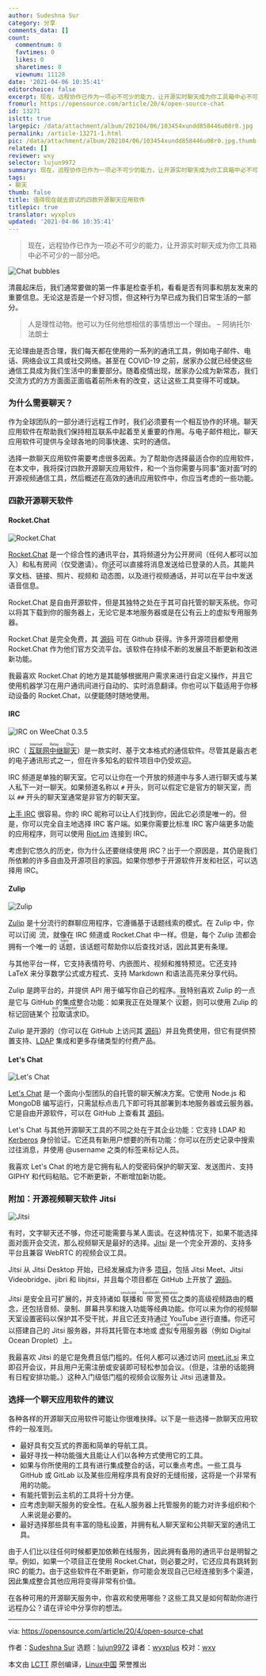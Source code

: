 ```yaml
---
author: Sudeshna Sur
category: 分享
comments_data: []
count:
  commentnum: 0
  favtimes: 0
  likes: 0
  sharetimes: 0
  viewnum: 11128
date: '2021-04-06 10:35:41'
editorchoice: false
excerpt: 现在，远程协作已作为一项必不可少的能力，让开源实时聊天成为你工具箱中必不可少的一部分吧。
fromurl: https://opensource.com/article/20/4/open-source-chat
id: 13271
islctt: true
largepic: /data/attachment/album/202104/06/103454xundd858446u08r0.jpg
permalink: /article-13271-1.html
pic: /data/attachment/album/202104/06/103454xundd858446u08r0.jpg.thumb.jpg
related: []
reviewer: wxy
selector: lujun9972
summary: 现在，远程协作已作为一项必不可少的能力，让开源实时聊天成为你工具箱中必不可少的一部分吧。
tags:
- 聊天
thumb: false
title: 值得现在就去尝试的四款开源聊天应用软件
titlepic: true
translator: wyxplus
updated: '2021-04-06 10:35:41'
---
```



> 
> 现在，远程协作已作为一项必不可少的能力，让开源实时聊天成为你工具箱中必不可少的一部分吧。
> 
> 
> 


![](/data/attachment/album/202104/06/103454xundd858446u08r0.jpg "Chat bubbles")


清晨起床后，我们通常要做的第一件事是检查手机，看看是否有同事和朋友发来的重要信息。无论这是否是一个好习惯，但这种行为早已成为我们日常生活的一部分。



> 
> 人是理性动物。他可以为任何他想相信的事情想出一个理由。 – 阿纳托尔·法朗士
> 
> 
> 


无论理由是否合理，我们每天都在使用的一系列的通讯工具，例如电子邮件、电话、网络会议工具或社交网络。甚至在 COVID-19 之前，居家办公就已经使这些通信工具成为我们生活中的重要部分。随着疫情出现，居家办公成为新常态，我们交流方式的方方面面正面临着前所未有的改变，这让这些工具变得不可或缺。


### 为什么需要聊天？


作为全球团队的一部分进行远程工作时，我们必须要有一个相互协作的环境。聊天应用软件在帮助我们保持相互联系中起着至关重要的作用。与电子邮件相比，聊天应用软件可提供与全球各地的同事快速、实时的通信。


选择一款聊天应用软件需要考虑很多因素。为了帮助你选择最适合你的应用软件，在本文中，我将探讨四款开源聊天应用软件，和一个当你需要与同事“面对面”时的开源视频通信工具，然后概述在高效的通讯应用软件中，你应当考虑的一些功能。


### 四款开源聊天软件


#### Rocket.Chat


![Rocket.Chat](/data/attachment/album/202104/06/103543xet5herrrfftvlff.png "Rocket.Chat")


[Rocket.Chat](https://rocket.chat/) 是一个综合性的通讯平台，其将频道分为公开房间（任何人都可以加入）和私有房间（仅受邀请）。你还可以直接将消息发送给已登录的人员。其能共享文档、链接、照片、视频和<ruby> 动态图 <rt>  GIF </rt></ruby>，以及进行视频通话，并可以在平台中发送语音信息。


Rocket.Chat 是自由开源软件，但是其独特之处在于其可自托管的聊天系统。你可以将其下载到你的服务器上，无论它是本地服务器或是在公有云上的虚拟专用服务器。


Rocket.Chat 是完全免费，其 [源码](https://github.com/RocketChat/Rocket.Chat) 可在 Github 获得。许多开源项目都使用 Rocket.Chat 作为他们官方交流平台。该软件在持续不断的发展且不断更新和改进新功能。


我最喜欢 Rocket.Chat 的地方是其能够根据用户需求来进行自定义操作，并且它使用机器学习在用户通讯间进行自动的、实时消息翻译。你也可以下载适用于你移动设备的 Rocket.Chat，以便能随时随地使用。


#### IRC


![IRC on WeeChat 0.3.5](/data/attachment/album/202104/06/103543d4io1pc3qaxrgowl.png "IRC on WeeChat 0.3.5")


IRC（<ruby> <a href="https://en.wikipedia.org/wiki/Internet_Relay_Chat">  互联网中继聊天 </a> <rt>  Internet Relay Chat </rt></ruby>）是一款实时、基于文本格式的通信软件。尽管其是最古老的电子通讯形式之一，但在许多知名的软件项目中仍受欢迎。


IRC 频道是单独的聊天室。它可以让你在一个开放的频道中与多人进行聊天或与某人私下一对一聊天。如果频道名称以 `#` 开头，则可以假定它是官方的聊天室，而以 `##` 开头的聊天室通常是非官方的聊天室。


[上手 IRC](https://opensource.com/article/16/6/getting-started-irc) 很容易。你的 IRC 昵称可以让人们找到你，因此它必须是唯一的。但是，你可以完全自主地选择 IRC 客户端。如果你需要比标准 IRC 客户端更多功能的应用程序，则可以使用 [Riot.im](https://opensource.com/article/17/5/introducing-riot-IRC) 连接到 IRC。


考虑到它悠久的历史，你为什么还要继续使用 IRC？出于一个原因是，其仍是我们所依赖的许多自由及开源项目的家园。如果你想参于开源软件开发和社区，可以选择用 IRC。


#### Zulip


![Zulip](/data/attachment/album/202104/06/103544o0d1an1c1ofcssyq.png "Zulip")


[Zulip](https://zulipchat.com/) 是十分流行的群聊应用程序，它遵循基于话题线索的模式。在 Zulip 中，你可以订阅<ruby> 流 <rt>  stream </rt></ruby>，就像在 IRC 频道或 Rocket.Chat 中一样。但是，每个 Zulip 流都会拥有一个唯一的<ruby> 话题 <rt>  topic </rt></ruby>，该话题可帮助你以后查找对话，因此其更有条理。


与其他平台一样，它支持表情符号、内嵌图片、视频和推特预览。它还支持 LaTeX 来分享数学公式或方程式、支持 Markdown 和语法高亮来分享代码。


Zulip 是跨平台的，并提供 API 用于编写你自己的程序。我特别喜欢 Zulip 的一点是它与 GitHub 的集成整合功能：如果我正在处理某个<ruby> 议题 <rt>  issue </rt></ruby>，则可以使用 Zulip 的标记回链某个<ruby> 拉取请求 <rt>  pull request </rt></ruby> ID。


Zulip 是开源的（你可以在 GitHub 上访问其 [源码](https://github.com/zulip/zulip)）并且免费使用，但它有提供预置支持、[LDAP](https://en.wikipedia.org/wiki/Lightweight_Directory_Access_Protocol) 集成和更多存储类型的付费产品。


#### Let's Chat


![Let's Chat](/data/attachment/album/202104/06/103544y0nvnwwt7qqqnhee.png "Let's Chat")


[Let's Chat](https://sdelements.github.io/lets-chat/) 是一个面向小型团队的自托管的聊天解决方案。它使用 Node.js 和 MongoDB 编写运行，只需鼠标点击几下即可将其部署到本地服务器或云服务器。它是自由开源软件，可以在 GitHub 上查看其 [源码](https://github.com/sdelements/lets-chat)。


Let's Chat 与其他开源聊天工具的不同之处在于其企业功能：它支持 LDAP 和 [Kerberos](https://en.wikipedia.org/wiki/Kerberos_(protocol)) 身份验证。它还具有新用户想要的所有功能：你可以在历史记录中搜索过往消息，并使用 @username 之类的标签来标记人员。


我喜欢 Let's Chat 的地方是它拥有私人的受密码保护的聊天室、发送图片、支持 GIPHY 和代码粘贴。它不断更新，不断增加新功能。


### 附加：开源视频聊天软件 Jitsi


![Jitsi](/data/attachment/album/202104/06/103544t0axe4ggbbgh6urb.jpg "Jitsi")


有时，文字聊天还不够，你还可能需要与某人面谈。在这种情况下，如果不能选择面对面开会交流，那么视频聊天是最好的选择。[Jitsi](https://jitsi.org/) 是一个完全开源的、支持多平台且兼容 WebRTC 的视频会议工具。


Jitsi 从 Jitsi Desktop 开始，已经发展成为许多 [项目](https://jitsi.org/projects/)，包括 Jitsi Meet、Jitsi Videobridge、jibri 和 libjitsi，并且每个项目都在 GitHub 上开放了 [源码](https://github.com/jitsi)。


Jitsi 是安全且可扩展的，并支持诸如<ruby> 联播 <rt>  simulcast </rt></ruby>和<ruby> 带宽预估 <rt>  bandwidth estimation </rt></ruby>之类的高级视频路由的概念，还包括音频、录制、屏幕共享和拨入功能等经典功能。你可以来为你的视频聊天室设置密码以保护其不受干扰，并且它还支持通过 YouTube 进行直播。你还可以搭建自己的 Jitsi 服务器，并将其托管在本地或<ruby> 虚拟专用服务器 <rt>  virtual private server </rt></ruby>（例如 Digital Ocean Droplet）上。


我最喜欢 Jitsi 的是它是免费且低门槛的。任何人都可以通过访问 [meet.jit.si](http://meet.jit.si) 来立即召开会议，并且用户无需注册或安装即可轻松参加会议。（但是，注册的话能拥有日程安排功能。）这种入门级低门槛的视频会议服务让 Jitsi 迅速普及。


### 选择一个聊天应用软件的建议


各种各样的开源聊天应用软件可能让你很难抉择。以下是一些选择一款聊天应用软件的一般准则。


* 最好具有交互式的界面和简单的导航工具。
* 最好寻找一种功能强大且能让人们以各种方式使用它的工具。
* 如果与你所使用的工具有进行集成整合的话，可以重点考虑。一些工具与 GitHub 或 GitLab 以及某些应用程序具有良好的无缝衔接，这将是一个非常有用的功能。
* 有能托管到云主机的工具将十分方便。
* 应考虑到聊天服务的安全性。在私人服务器上托管服务的能力对许多组织和个人来说是必要的。
* 最好选择那些具有丰富的隐私设置，并拥有私人聊天室和公共聊天室的通讯工具。


由于人们比以往任何时候都更加依赖在线服务，因此拥有备用的通讯平台是明智之举。例如，如果一个项目正在使用 Rocket.Chat，则必要之时，它还应具有跳转到 IRC 的能力。由于这些软件在不断更新，你可能会发现自己已经连接到多个渠道，因此集成整合其他应用将变得非常有价值。


在各种可用的开源聊天服务中，你喜欢和使用哪些？这些工具又是如何帮助你进行远程办公？请在评论中分享你的想法。




---


via: <https://opensource.com/article/20/4/open-source-chat>


作者：[Sudeshna Sur](https://opensource.com/users/sudeshna-sur) 选题：[lujun9972](https://github.com/lujun9972) 译者：[wyxplus](https://github.com/wyxplus) 校对：[wxy](https://github.com/wxy)


本文由 [LCTT](https://github.com/LCTT/TranslateProject) 原创编译，[Linux中国](https://linux.cn/) 荣誉推出